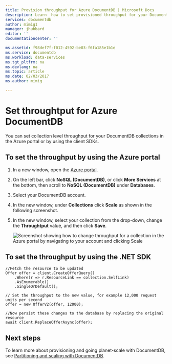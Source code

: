 ```yaml
---
title: Provision throughput for Azure DocumentDB | Microsoft Docs
description: Learn  how to set provisioned throughput for your DocumentDB collection.
services: documentdb
author: mimig1
manager: jhubbard
editor: ''
documentationcenter: ''

ms.assetid: f98def7f-f012-4592-be03-f6fa185e1b1e
ms.service: documentdb
ms.workload: data-services
ms.tgt_pltfrm: na
ms.devlang: na
ms.topic: article
ms.date: 02/03/2017
ms.author: mimig

---
```


# Set throughtput for Azure DocumentDB

You can set collection level throughput for your DocumentDB collections in the Azure portal or by using the client SDKs. 

## To set the throughput by using the Azure portal

1. In a new window, open the [Azure portal](https://portal.azure.com).
2. On the left bar, click **NoSQL (DocumentDB)**, or click **More Services** at the bottom, then scroll to **NoSQL (DocumentDB)** under **Databases**.
3. Select your DocumentDB account.
4. In the new window, under **Collections** click **Scale** as shown in the following screenshot.
5. In the new window, select your collection from the drop-down, change the **Throughtput** value, and then click **Save**.

    ![Screenshot showing how to change throughput for a collection in the Azure portal by navigating to your account and clicking Scale](./media/documentdb-set-throughput/azure-documentdb-change-throughput-value.png)

## To set the throughput by using the .NET SDK

    //Fetch the resource to be updated
    Offer offer = client.CreateOfferQuery()
        .Where(r => r.ResourceLink == collection.SelfLink)    
        .AsEnumerable()
        .SingleOrDefault();

    // Set the throughput to the new value, for example 12,000 request units per second
    offer = new OfferV2(offer, 12000);

    //Now persist these changes to the database by replacing the original resource
    await client.ReplaceOfferAsync(offer);

## Next steps

To learn more about provisioning and going planet-scale with DocumentDB, see [Partitioning and scaling with DocumentDB](documentdb-partition-data.md).